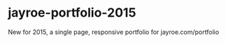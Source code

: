 jayroe-portfolio-2015
=====================

New for 2015, a single page, responsive portfolio for jayroe.com/portfolio
